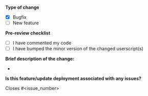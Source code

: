 **Type of change**
- [X] Bugfix
- [ ] New feature

**Pre-review checklist**
- [ ] I have commented my code
- [ ] I have bumped the minor version of the changed userscript(s)

**Brief description of the change:**

-

**Is this feature/update deployment associated with any issues?**

Closes #<issue_number>
